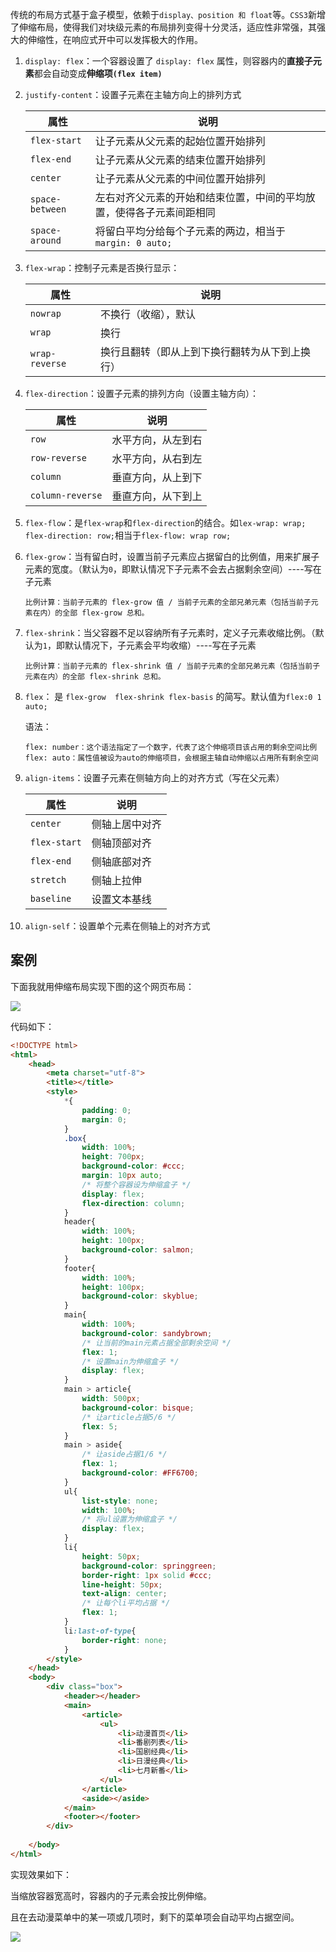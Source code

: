 传统的布局方式基于盒子模型，依赖于`display、position 和 float`等。`CSS3`新增了伸缩布局，使得我们对块级元素的布局排列变得十分灵活，适应性非常强，其强大的伸缩性，在响应式开中可以发挥极大的作用。

1. `display: flex`：一个容器设置了 `display: flex` 属性，则容器内的**直接子元素**都会自动变成**伸缩项`(flex item)`**

2. `justify-content`：设置子元素在主轴方向上的排列方式

   | 属性            | 说明                                                         |
   | --------------- | ------------------------------------------------------------ |
   | `flex-start`    | 让子元素从父元素的起始位置开始排列                           |
   | `flex-end`      | 让子元素从父元素的结束位置开始排列                           |
   | `center`        | 让子元素从父元素的中间位置开始排列                           |
   | `space-between` | 左右对齐父元素的开始和结束位置，中间的平均放置，使得各子元素间距相同 |
   | `space-around`  | 将留白平均分给每个子元素的两边，相当于`margin: 0 auto;`      |

3. `flex-wrap`：控制子元素是否换行显示：

   | 属性           | 说明                                           |
   | -------------- | ---------------------------------------------- |
   | `nowrap`       | 不换行（收缩），默认                           |
   | `wrap`         | 换行                                           |
   | `wrap-reverse` | 换行且翻转（即从上到下换行翻转为从下到上换行） |

4. `flex-direction`：设置子元素的排列方向（设置主轴方向）：

   | 属性             | 说明               |
   | ---------------- | ------------------ |
   | `row`            | 水平方向，从左到右 |
   | `row-reverse`    | 水平方向，从右到左 |
   | `column`         | 垂直方向，从上到下 |
   | `column-reverse` | 垂直方向，从下到上 |

5. `flex-flow`：是`flex-wrap`和`flex-direction`的结合。如`lex-wrap: wrap; flex-direction: row;`相当于`flex-flow: wrap row;`

6. `flex-grow`：当有留白时，设置当前子元素应占据留白的比例值，用来扩展子元素的宽度。（默认为`0`，即默认情况下子元素不会去占据剩余空间）----写在子元素

   ```
   比例计算：当前子元素的 flex-grow 值 / 当前子元素的全部兄弟元素（包括当前子元素在内）的全部 flex-grow 总和。
   ```

   

7. `flex-shrink`：当父容器不足以容纳所有子元素时，定义子元素收缩比例。（默认为`1`，即默认情况下，子元素会平均收缩）----写在子元素

   ```
   比例计算：当前子元素的 flex-shrink 值 / 当前子元素的全部兄弟元素（包括当前子元素在内）的全部 flex-shrink 总和。
   ```

   

8. `flex`： 是 `flex-grow  flex-shrink flex-basis` 的简写。默认值为`flex:0 1 auto;`

   语法：

   ```
   flex: number：这个语法指定了一个数字，代表了这个伸缩项目该占用的剩余空间比例
   flex: auto：属性值被设为auto的伸缩项目，会根据主轴自动伸缩以占用所有剩余空间
   ```

9. `align-items`：设置子元素在侧轴方向上的对齐方式（写在父元素）

   | 属性         | 说明           |
   | ------------ | -------------- |
   | `center`     | 侧轴上居中对齐 |
   | `flex-start` | 侧轴顶部对齐   |
   | `flex-end`   | 侧轴底部对齐   |
   | `stretch`    | 侧轴上拉伸     |
   | `baseline`   | 设置文本基线   |

10. `align-self`：设置单个元素在侧轴上的对齐方式

## 案例

下面我就用伸缩布局实现下图的这个网页布局：

![](https://gitee.com/ljf52007/note/raw/master/images/HTML5+CSS3/%E4%BC%B8%E7%BC%A9%E5%B8%83%E5%B1%80%E7%BD%91%E9%A1%B5.png)

代码如下：

```html
<!DOCTYPE html>
<html>
	<head>
		<meta charset="utf-8">
		<title></title>
		<style>
			*{
				padding: 0;
				margin: 0;
			}
			.box{
				width: 100%;
				height: 700px;
				background-color: #ccc;
				margin: 10px auto;
				/* 将整个容器设为伸缩盒子 */
				display: flex;
				flex-direction: column;
			}
			header{
				width: 100%;
				height: 100px;
				background-color: salmon;
			}
			footer{
				width: 100%;
				height: 100px;
				background-color: skyblue;
			}
			main{
				width: 100%;
				background-color: sandybrown;
				/* 让当前的main元素占据全部剩余空间 */
				flex: 1;
				/* 设置main为伸缩盒子 */
				display: flex;
			}
			main > article{
				width: 500px;
				background-color: bisque;
				/* 让article占据5/6 */
				flex: 5;
			}
			main > aside{
				/* 让aside占据1/6 */
				flex: 1;
				background-color: #FF6700;
			}
			ul{
				list-style: none;
				width: 100%;
				/* 将ul设置为伸缩盒子 */
				display: flex;
			}
			li{
				height: 50px;
				background-color: springgreen;
				border-right: 1px solid #ccc;
				line-height: 50px;
				text-align: center;
				/* 让每个li平均占据 */
				flex: 1;
			}
			li:last-of-type{
				border-right: none;
			}
		</style>
	</head>
	<body>
		<div class="box">
			<header></header>
			<main>
				<article>
					<ul>
						<li>动漫首页</li>
						<li>番剧列表</li>
						<li>国剧经典</li>
						<li>日漫经典</li>
						<li>七月新番</li>
					</ul>
				</article>
				<aside></aside>
			</main>
			<footer></footer>
		</div>
 
	</body>
</html>
```

实现效果如下：

当缩放容器宽高时，容器内的子元素会按比例伸缩。

且在去动漫菜单中的某一项或几项时，剩下的菜单项会自动平均占据空间。

![](https://gitee.com/ljf52007/note/raw/master/images/HTML5+CSS3/%E4%BC%B8%E7%BC%A9%E7%BD%91%E9%A1%B5%E5%AE%9E%E7%8E%B0.png)

